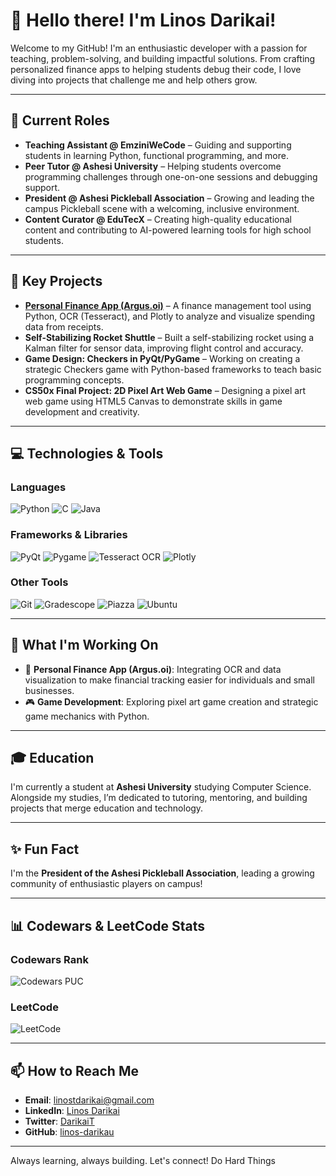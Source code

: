 # 👋 Hello there! I'm Linos Darikai!

Welcome to my GitHub! I'm an enthusiastic developer with a passion for teaching, problem-solving, and building impactful solutions. From crafting personalized finance apps to helping students debug their code, I love diving into projects that challenge me and help others grow.

---

## 🔭 Current Roles
- **Teaching Assistant @ EmziniWeCode** – Guiding and supporting students in learning Python, functional programming, and more.
- **Peer Tutor @ Ashesi University** – Helping students overcome programming challenges through one-on-one sessions and debugging support.
- **President @ Ashesi Pickleball Association** – Growing and leading the campus Pickleball scene with a welcoming, inclusive environment.
- **Content Curator @ EduTecX** – Creating high-quality educational content and contributing to AI-powered learning tools for high school students.

---

## 🌟 Key Projects
- **[Personal Finance App (Argus.oi)](#)** – A finance management tool using Python, OCR (Tesseract), and Plotly to analyze and visualize spending data from receipts.
- **Self-Stabilizing Rocket Shuttle** – Built a self-stabilizing rocket using a Kalman filter for sensor data, improving flight control and accuracy.
- **Game Design: Checkers in PyQt/PyGame** – Working on creating a strategic Checkers game with Python-based frameworks to teach basic programming concepts.
- **CS50x Final Project: 2D Pixel Art Web Game** – Designing a pixel art web game using HTML5 Canvas to demonstrate skills in game development and creativity.

---

## 💻 Technologies & Tools
### Languages
![Python](https://img.shields.io/badge/Python-3776AB?style=flat&logo=python&logoColor=white) 
![C](https://img.shields.io/badge/C-A8B400?style=flat&logo=c&logoColor=white) 
![Java](https://img.shields.io/badge/Java-B07219?style=flat&logo=java&logoColor=white)

### Frameworks & Libraries
![PyQt](https://img.shields.io/badge/PyQt-4B8BBE?style=flat&logo=qt&logoColor=white) 
![Pygame](https://img.shields.io/badge/Pygame-000000?style=flat&logo=pygame&logoColor=white) 
![Tesseract OCR](https://img.shields.io/badge/Tesseract-3A5ECA?style=flat&logo=ocr&logoColor=white) 
![Plotly](https://img.shields.io/badge/Plotly-3F4B4A?style=flat&logo=plotly&logoColor=white)

### Other Tools
![Git](https://img.shields.io/badge/Git-F05032?style=flat&logo=git&logoColor=white) 
![Gradescope](https://img.shields.io/badge/Gradescope-0071E0?style=flat&logo=gradescope&logoColor=white) 
![Piazza](https://img.shields.io/badge/Piazza-2D7F9A?style=flat&logo=piazza&logoColor=white) 
![Ubuntu](https://img.shields.io/badge/Ubuntu-E95420?style=flat&logo=ubuntu&logoColor=white)

---

## 🎯 What I'm Working On
- 📱 **Personal Finance App (Argus.oi)**: Integrating OCR and data visualization to make financial tracking easier for individuals and small businesses.
- 🎮 **Game Development**: Exploring pixel art game creation and strategic game mechanics with Python.

---

## 🎓 Education
I'm currently a student at **Ashesi University** studying Computer Science. Alongside my studies, I’m dedicated to tutoring, mentoring, and building projects that merge education and technology.

---

## ✨ Fun Fact
I'm the **President of the Ashesi Pickleball Association**, leading a growing community of enthusiastic players on campus!

---

## 📊 Codewars & LeetCode Stats
### Codewars Rank
![Codewars PUC](https://img.shields.io/badge/Codewars-PUC-orange?style=flat)

### LeetCode
![LeetCode](https://img.shields.io/badge/Solved_Problems-25-brightgreen?style=flat)

---

## 📫 How to Reach Me
- **Email**: [linostdarikai@gmail.com](mailto:linostdarikai@gmail.com)
- **LinkedIn**: [Linos Darikai](https://www.linkedin.com/in/linosdarikai)
- **Twitter**: [DarikaiT](https://twitter.com/DarikaiT) 
- **GitHub**: [linos-darikau](https://github.com/linos-darikai) 

---

Always learning, always building. Let's connect!
Do Hard Things
